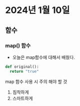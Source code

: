 # 2024년 1월 10일

## 함수

### map() 함수

- 오늘은 map함수에 대해서 배웠다.

```python
def original():
  return "true"
```

map 함수 사용 시 주의 해야 할 것
1. 침착하게
2. 스마트하게
